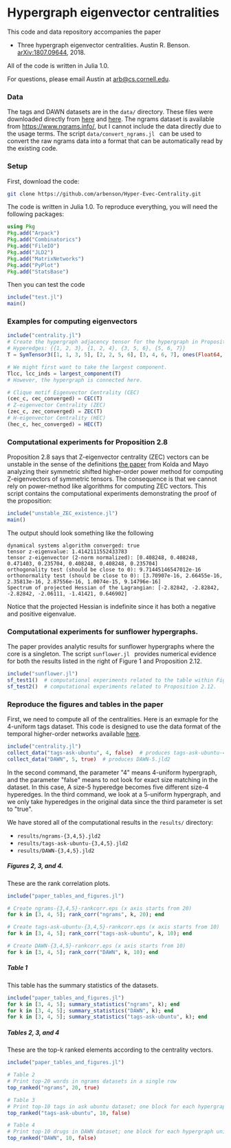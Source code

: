 # Hypergraph eigenvector centralities

This code and data repository accompanies the paper

- Three hypergraph eigenvector centralities. Austin R. Benson. [arXiv:1807.09644](http://arxiv.org/abs/1807.09644), 2018.

All of the code is written in Julia 1.0.

For questions, please email Austin at arb@cs.cornell.edu.

### Data

The tags and DAWN datasets are in the `data/` directory. These files were downloaded directly from [here](http://www.cs.cornell.edu/~arb/data/tags-ask-ubuntu/index.html) and [here](http://www.cs.cornell.edu/~arb/data/DAWN/index.html). The ngrams dataset is available from https://www.ngrams.info/, but I cannot include the data directly due to the usage terms. The script `data/convert_ngrams.jl ` can be used to convert the raw ngrams data into a format that can be automatically read by the existing code.

### Setup

First, download the code:

```bash
git clone https://github.com/arbenson/Hyper-Evec-Centrality.git
```

The code is written in Julia 1.0. To reproduce everything, you will need the following packages:

```julia
using Pkg
Pkg.add("Arpack")
Pkg.add("Combinatorics")
Pkg.add("FileIO")
Pkg.add("JLD2")
Pkg.add("MatrixNetworks")
Pkg.add("PyPlot")
Pkg.add("StatsBase")
```

Then you can test the code

```julia
include("test.jl")
main()
```

### Examples for computing eigenvectors

```julia
include("centrality.jl")
# Create the hypergraph adjacency tensor for the hypergraph in Proposition 2.8.
# Hyperedges: {{1, 2, 3}, {1, 2, 4}, {3, 5, 6}, {5, 6, 7}}
T = SymTensor3([1, 1, 3, 5], [2, 2, 5, 6], [3, 4, 6, 7], ones(Float64, 4), 7)

# We might first want to take the largest component.
Tlcc, lcc_inds = largest_component(T)
# However, the hypergraph is connected here.

# Clique motif Eigenvector Centrality (CEC)
(cec_c, cec_converged) = CEC(T)
# Z-eigenvector Centrality (ZEC)
(zec_c, zec_converged) = ZEC(T)
# H-eigenvector Centrality (HEC)
(hec_c, hec_converged) = HEC(T)
```

### Computational experiments for Proposition 2.8

Proposition 2.8 says that Z-eigenvector centrality (ZEC) vectors can be unstable in the sense of the definitions [the paper](https://epubs.siam.org/doi/abs/10.1137/100801482) from Kolda and Mayo analyzing their symmetric shifted higher-order power method for computing Z-eigenvectors of symmetric tensors. The consequence is that we cannot rely on power-method like algorithms for computing ZEC vectors. This script contains the computational experiments demonstrating the proof of the proposition:

```julia
include("unstable_ZEC_existence.jl")
main()
```

The output should look something like the following

```
dynamical systems algorithm converged: true
tensor z-eigenvalue: 1.4142111552433783
tensor z-eigenvector (2-norm normalized): [0.408248, 0.408248, 0.471403, 0.235704, 0.408248, 0.408248, 0.235704]
orthogonality test (should be close to 0): 9.71445146547012e-16
orthonormality test (should be close to 0): [3.70907e-16, 2.66455e-16, 2.35813e-16, 2.87556e-16, 1.0074e-15, 9.14796e-16]
Spectrum of projected Hessian of the Lagrangian: [-2.82842, -2.82842, -2.82842, -2.06111, -1.41421, 0.646902]
```

Notice that the projected Hessian is indefinite since it has both a negative and positive eigenvalue.

### Computational experiments for sunflower hypergraphs.

The paper provides analytic results for sunflower hypergraphs where the core is a singleton. The script `sunflower.jl ` provides numerical evidence for both the results listed in the right of Figure 1 and Proposition 2.12.

```julia
include("sunflower.jl")
sf_test1()  # computational experiments related to the table within Figure 1.
sf_test2()  # computational experiments related to Proposition 2.12.
```

### Reproduce the figures and tables in the paper

First, we need to compute all of the centralities. Here is an exmaple for the 4-uniform tags dataset. This code is designed to use the data format of the temporal higher-order networks available [here](http://www.cs.cornell.edu/~arb/data/).

```julia
include("centrality.jl")
collect_data("tags-ask-ubuntu", 4, false)  # produces tags-ask-ubuntu-4.jld2
collect_data("DAWN", 5, true)  # produces DAWN-5.jld2
```

In the second command, the parameter "4" means 4-uniform hypergraph, and the parameter "false" means to not look for exact size matching in the dataset. In this case, A size-5 hyperedge becomes five different size-4 hyperedges. In the third command, we look at a 5-uniform hypergraph, and we only take hyperedges in the original data since the third parameter is set to "true".

We have stored all of the computational results in the `results/` directory:

-  `results/ngrams-{3,4,5}.jld2`
-  `results/tags-ask-ubuntu-{3,4,5}.jld2`
-  `results/DAWN-{3,4,5}.jld2`

##### Figures 2, 3, and 4.

These are the rank correlation plots.

```julia
include("paper_tables_and_figures.jl")

# Create ngrams-{3,4,5}-rankcorr.eps (x axis starts from 20)
for k in [3, 4, 5]; rank_corr("ngrams", k, 20); end 

# Create tags-ask-ubuntu-{3,4,5}-rankcorr.eps (x axis starts from 10)
for k in [3, 4, 5]; rank_corr("tags-ask-ubuntu", k, 10); end

# Create DAWN-{3,4,5}-rankcorr.eps (x axis starts from 10)
for k in [3, 4, 5]; rank_corr("DAWN", k, 10); end
```

##### Table 1

This table has the summary statistics of the datasets.

```julia
include("paper_tables_and_figures.jl")
for k in [3, 4, 5]; summary_statistics("ngrams", k); end
for k in [3, 4, 5]; summary_statistics("DAWN", k); end
for k in [3, 4, 5]; summary_statistics("tags-ask-ubuntu", k); end
```

##### Tables 2, 3, and 4

These are the top-k ranked elements according to the centrality vectors.

```julia
include("paper_tables_and_figures.jl")

# Table 2 
# Print top-20 words in ngrams datasets in a single row
top_ranked("ngrams", 20, true)

# Table 3
# Print top-10 tags in ask ubuntu dataset; one block for each hypergraph uniformity.
top_ranked("tags-ask-ubuntu", 10, false)

# Table 4
# Print top-10 drugs in DAWN dataset; one block for each hypergraph uniformity.
top_ranked("DAWN", 10, false)
```

